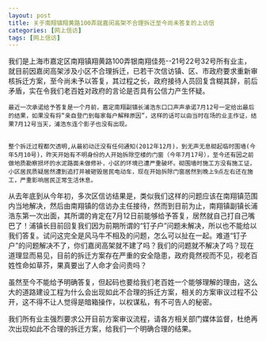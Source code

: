 ```yaml
---
layout: post
title: 关于南翔镇翔黄路100弄就嘉闵高架不合理拆迁至今尚未答复的上访信
categories: [网上信访]
tags: [网上信访]
---
```



  我们是上海市嘉定区南翔镇翔黄路100弄银南翔佳苑--21号22号32号所有业主，就目前因嘉闵高架涉及小区不合理拆迁，已若干次信访镇、区、市政府要求重新审核拆迁方案，至今尚未予以答复，其过程之长，政府接待人员回复含糊其辞，前后矛盾，实在令我们老百姓对政府的言论是否具有公信力产生怀疑。


    最近一次承诺给予答复是一个月前，嘉定南翔副镇长浦浩东口口声声承诺7月12号一定给出最后的结果，如果没有将“亲自登门到每家每户解释原因”，这样的话可以由当时在场的业主作证，结果7月12号当天，浦浩东连个影子也没有出现。


    整个拆迁过程都欠透明,从最初动迁没有任何通知(2012年12月)，到无声无息砌起临时围墙(今年5月10号)，昨天开始有不明身份的人开始拆除空楼的门窗（今年7月17号），至今还有因之前做地质勘察损坏的水泥路面未做修补，小区的环境已遭严重破坏。砌围墙时施工方没有施工证，小区居民质疑居然遭到追打并被砸毁居民电动车，现在开始拆除门窗居然到晚上9点左右还在施工，严重影响居民正常生活休息。



从去年底到从今年初，多次区信访结果是，类似我们这样的问题应该在南翔镇范围内当地解决，然后由南翔镇的信访办主任接待，然而到目前为止，南翔镇副镇长浦浩东第一次出面，其所谓的肯定在7月12日前能够给予答复，居然就自己打自己嘴巴了！浦镇长目前回复我们因为前期所谓的“钉子户”问题未解决，所以也不能给以我们答复。试问这完全是风马牛不相及的问题，怎么可以扯在一起。难道“钉子户”的问题解决不了，你们嘉闵高架就不建了吗？我们的问题就不解决了吗？现在道理显而易见，目前的拆迁方案存在严重的安全隐患，政府竟然视而不见，视老百姓性命如草芥，果真要出了人命才会问责吗？



虽然至今不能给予明确答复，但起码也要给我们老百姓一个能够理解的理由，这么大的道路建设工程为什么会出现如此不合理的拆迁方案，相关的方案审议过程不公开，这不得不让人觉得是暗箱操作，以权谋私，有不可告人的秘密。



我们所有业主强烈要求公开目前方案审议流程，请各方相关部门媒体监督，杜绝再次出现如此不合理的拆迁方案，给我们一个明确合理的结果。





